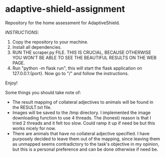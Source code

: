 # adaptive-shield-assignment

Repository for the home assessment for AdaptiveShield.

_INSTRUCTIONS_:

1. Copy the repository to your machine.
2. Install all dependencies.
3. RUN THE scraper.py FILE. THIS IS CRUCIAL, BECAUSE OTHERWISE YOU WON'T BE ABLE TO SEE THE BEAUTIFUL RESULTS ON THE WEB PAGE.
4. Run "python -m flask run", this will start the flask application on 127.0.0.1:{port}. Now go to "/" and follow the instructions.

Enjoy!

Some things you should take note of:

- The result mapping of collateral adjectives to animals will be found in the RESULT.txt file.
- Images will be saved to the /tmp directory. I implemented the image downloading function to use 4 threads. The (honest) reason is that I tried 2 threads and it felt too slow. Could ramp it up if need be but this works nicely for now.
- There are animals that have no collateral adjective specified. I have purposely decided to leave them out of the mapping, since leaving them as unmapped seems contradictory to the task's objective in my opinion, but this is a personal preference and can be done otherwise if need be.
